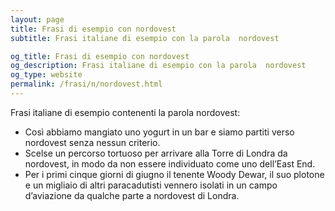 ```yaml
---
layout: page
title: Frasi di esempio con nordovest 
subtitle: Frasi italiane di esempio con la parola  nordovest

og_title: Frasi di esempio con nordovest 
og_description: Frasi italiane di esempio con la parola  nordovest
og_type: website
permalink: /frasi/n/nordovest.html
---
```


Frasi italiane di esempio contenenti la parola nordovest:


- Così abbiamo mangiato uno yogurt in un bar e siamo partiti verso nordovest senza nessun criterio.
- Scelse un percorso tortuoso per arrivare alla Torre di Londra da nordovest, in modo da non essere individuato come uno dell’East End.
- Per i primi cinque giorni di giugno il tenente Woody Dewar, il suo plotone e un migliaio di altri paracadutisti vennero isolati in un campo d’aviazione da qualche parte a nordovest di Londra.
